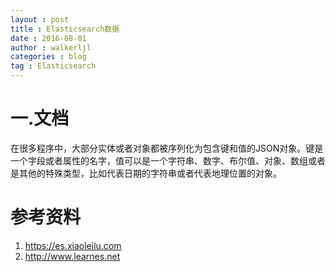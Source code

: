 ```yaml
---
layout : post
title : Elasticsearch数据
date : 2016-08-01
author : walkerljl
categories : blog
tag : Elasticsearch
---
```


# 一.文档
在很多程序中，大部分实体或者对象都被序列化为包含键和值的JSON对象。键是一个字段或者属性的名字，值可以是一个字符串、数字、布尔值、对象、数组或者是其他的特殊类型，比如代表日期的字符串或者代表地理位置的对象。

# 参考资料
1. <https://es.xiaoleilu.com>
2. <http://www.learnes.net>

